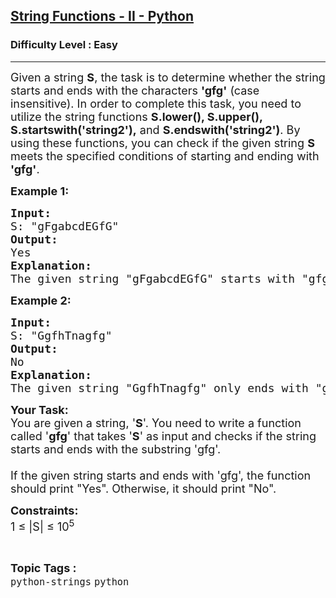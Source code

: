 <h2><a href="https://www.geeksforgeeks.org/problems/string-functions-ii/0">String Functions - II - Python</a></h2><h3>Difficulty Level : Easy</h3><hr><div class="problems_problem_content__Xm_eO"><p><span style="font-size: 18px;">Given a string <strong>S</strong>, the task is to determine whether the string starts and ends with the characters <strong>'gfg'</strong> (case insensitive). In order to complete this task, you need to utilize the string functions <strong>S.lower(), S.upper(), S.startswith('string2'),</strong> and <strong>S.endswith('string2')</strong>. By using these functions, you can check if the given string <strong>S</strong> meets the specified conditions of starting and ending with <strong>'gfg'</strong>.</span></p>
<p><span style="font-size: 18px;"><strong>Example 1:</strong></span></p>
<pre><span style="font-size: 18px;"><strong>Input:</strong><br>S: "gFgabcdEGfG"<br><strong>Output:</strong><br>Yes<br><strong>Explanation:</strong><br>The given string "gFgabcdEGfG" starts with "gfg" and also ends with "gfg" after converting it to lowercase ("gfgabcdegfg"), so the output is Yes.</span></pre>
<p><span style="font-size: 18px;"><strong>Example 2:</strong></span></p>
<pre><span style="font-size: 18px;"><strong>Input:</strong><br>S: "GgfhTnagfg"<br><strong>Output:</strong><br>No<br><strong>Explanation:</strong><br>The given string "GgfhTnagfg" only ends with "gfg" after converting it to lowercase ("ggfhtnagfg"), but it does not start with "gfg", so the output is No.</span></pre>
<p><span style="font-size: 18px;"><strong>Your Task:</strong><br>You are given a string, '<strong>S</strong>'. You need to write a function called '<strong>gfg</strong>' that takes '<strong>S</strong>' as input and checks if the string starts and ends with the substring 'gfg'.<br><br>If the given string starts and ends with 'gfg', the function should print "Yes". Otherwise, it should print "No".</span></p>
<p><span style="font-size: 18px;"><strong>Constraints:</strong><br>1 ≤ |S| ≤ 10<sup>5</sup></span></p></div><br><p><span style=font-size:18px><strong>Topic Tags : </strong><br><code>python-strings</code>&nbsp;<code>python</code>&nbsp;